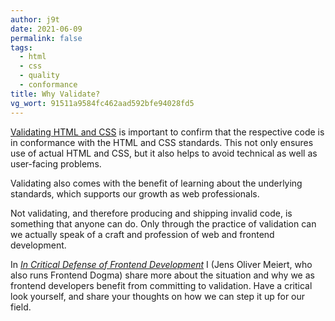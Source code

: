 ```yaml
---
author: j9t
date: 2021-06-09
permalink: false
tags:
  - html
  - css
  - quality
  - conformance
title: Why Validate?
vg_wort: 91511a9584fc462aad592bfe94028fd5
---
```

[Validating HTML and CSS](https://www.htmlvalidator.com/htmlval/whyvalidate.html) is important to confirm that the respective code is in conformance with the HTML and CSS standards. This not only ensures use of actual HTML and CSS, but it also helps to avoid technical as well as user-facing problems.

Validating also comes with the benefit of learning about the underlying standards, which supports our growth as web professionals.

Not validating, and therefore producing and shipping invalid code, is something that anyone can do. Only through the practice of validation can we actually speak of a craft and profession of web and frontend development.

In [_In Critical Defense of Frontend Development_](https://meiert.com/en/blog/critical-frontend-development/) I (Jens Oliver Meiert, who also runs Frontend Dogma) share more about the situation and why we as frontend developers benefit from committing to validation. Have a critical look yourself, and share your thoughts on how we can step it up for our field.